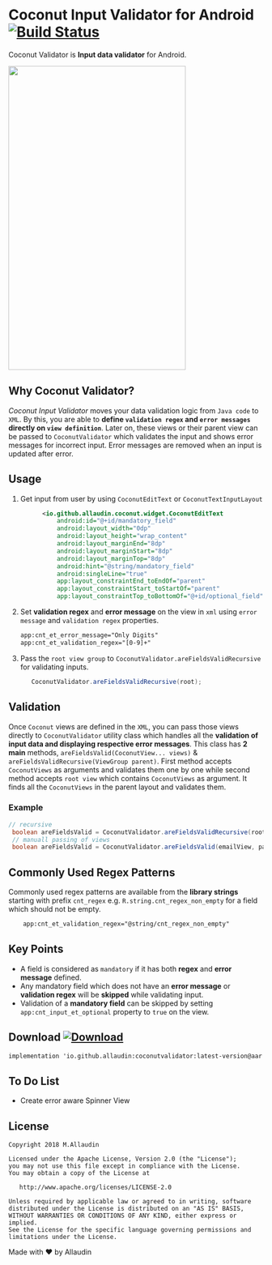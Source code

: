 
# Coconut Input Validator for Android [![Build Status](https://travis-ci.org/allaudin/coconut-input-validator.svg?branch=master)](https://travis-ci.org/allaudin/coconut-input-validator)

Coconut Validator is **Input data validator** for Android.

<img src="https://github.com/allaudin/coconut-input-validator/blob/master/coconut.gif" width="350" height="600" />

## Why Coconut Validator?

*Coconut Input Validator* moves your data validation logic from `Java code` to `XML`. By this,
you are able to **define `validation regex` and `error messages` directly on `view definition`**.
Later on, these views or their parent view can be passed to `CoconutValidator` which validates
 the input and shows error messages for incorrect input. Error messages are removed when
 an input is updated after error.

## Usage

1. Get input from user by using `CoconutEditText` or `CoconutTextInputLayout`

    ```xml
          <io.github.allaudin.coconut.widget.CoconutEditText
              android:id="@+id/mandatory_field"
              android:layout_width="0dp"
              android:layout_height="wrap_content"
              android:layout_marginEnd="8dp"
              android:layout_marginStart="8dp"
              android:layout_marginTop="8dp"
              android:hint="@string/mandatory_field"
              android:singleLine="true"
              app:layout_constraintEnd_toEndOf="parent"
              app:layout_constraintStart_toStartOf="parent"
              app:layout_constraintTop_toBottomOf="@+id/optional_field" />
    ```

2. Set **validation regex** and **error message** on the view in `xml` using
`error message` and `validation regex` properties.

    ```xml
   app:cnt_et_error_message="Only Digits"
   app:cnt_et_validation_regex="[0-9]+"
    ```
3. Pass the `root view group` to `CoconutValidator.areFieldsValidRecursive` for validating inputs.

    ```java
       CoconutValidator.areFieldsValidRecursive(root);
    ```

## Validation

Once `Coconut` views are defined in the `XML`, you can pass those views directly to `CoconutValidator` utility
class which handles all the **validation of input data and displaying respective error messages**. This class
has **2 main** methods, `areFieldsValid(CoconutView... views)` & `areFieldsValidRecursive(ViewGroup parent)`. First method
accepts `CoconutViews` as arguments and validates them one by one while second method accepts `root view` which
contains `CoconutViews` as argument. It finds all the `CoconutViews` in the parent layout and validates them.

### Example

```java
// recursive
 boolean areFieldsValid = CoconutValidator.areFieldsValidRecursive(root);
 // manuall passing of views
 boolean areFieldsValid = CoconutValidator.areFieldsValid(emailView, passwordView);
```
## Commonly Used Regex Patterns

Commonly used regex patterns are available from the **library strings** starting with prefix `cnt_regex` e.g.
`R.string.cnt_regex_non_empty` for a field which should not be empty.

```xml
    app:cnt_et_validation_regex="@string/cnt_regex_non_empty"
```

## Key Points

- A field is considered as `mandatory` if it has both **regex** and **error message** defined.
- Any mandatory field which does not have an **error message** or **validation regex** will be **skipped** while validating input.
- Validation of a **mandatory field** can be skipped by setting `app:cnt_input_et_optional` property to `true` on the view.

## Download [ ![Download](https://api.bintray.com/packages/mallaudin/android/coconutvalidator/images/download.svg) ](https://bintray.com/mallaudin/android/coconutvalidator/_latestVersion)

```xml
implementation 'io.github.allaudin:coconutvalidator:latest-version@aar'
```

## To Do List
 - Create error aware Spinner View


License
-------

    Copyright 2018 M.Allaudin

    Licensed under the Apache License, Version 2.0 (the "License");
    you may not use this file except in compliance with the License.
    You may obtain a copy of the License at

       http://www.apache.org/licenses/LICENSE-2.0

    Unless required by applicable law or agreed to in writing, software
    distributed under the License is distributed on an "AS IS" BASIS,
    WITHOUT WARRANTIES OR CONDITIONS OF ANY KIND, either express or implied.
    See the License for the specific language governing permissions and
    limitations under the License.

Made with :heart: by Allaudin